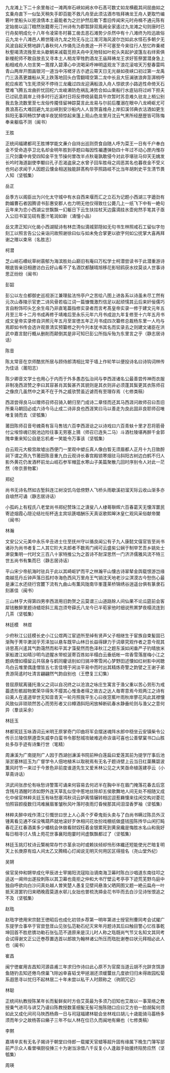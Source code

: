 <!-- { "loadSidebar": true } -->
九龙滩上下二十余里毎过一滩两岸石峡如阙水中石髙可数丈如龙横截其间屈曲如之玄乗舟直下一似坠天稍失手即百能不救凡舟至此须沽酒市牲拜祷龙王舟人更取竹编箬叶里船头以拒浪倩本土最能者为之拦护然后敢下耆旧传闻宋元时舟楫不通元陈有定始凿以运汀粮然张籍寄元汀州诗有为郡暂辞双鳯阙全家逺过九龙滩之句则唐时已行舟矣明成化十八年令凌寀冬时募工凿去恶石滩势少杀然中有十八滩终为险迅故俗云九龙十八滩邑人赖世隆诗九龙之险无与比江淮河海风波尔岂如此水怪石多朝夕无风波自起天劈地辟几春秋何人作俑先泛舟畏途一开不可塞至今来往行人愁忆昨乗槎秋壑竭清流挽至龙头歇朝来减载觅担夫舟中无物轻如叶舵头夹起护波篷左右绊索俱新椶舵师不敢自放去又寻本土人梢龙宰牲酌酒龙王庙拜祷龙王求好筶祭罢潜身急上船相戒舟人勿言笑一篙撑入碧潭心中流喝采呼神明遥观龙下浪花滚喧天万壑春雷鸣青山两岸开图画银河一道当中泻槎牙古朩遮云霄天日无光昼如夜峡口初过第一龙禹门三汲髙更雄船从天上跌落地回头白雪翻晴空第二龙中长且大狂澜骇浪奔澎湃梢呼舵应疾若飞生死须臾不停待三龙纔过四龙迎满船浪入舟人惊欲求小路逃性命倚天石壁难飞腾五龙曲折忧回柁六龙峻濑防危祸乱涛势合如山束船行水底钻将过岭下担夫已过矶息肩岸上待多时行近溪村日将反停桡装载具午炊暂时苏息难久驻龙上梢公别我去急流数里至七龙俗传魇怪留神踪莫言此龙易与尔前后覆溺在眼中八龙崎岖尤可畏浪髙石大难回避九龙出峡到安沙船内人人皆贺喜维舟上岸扣溪邻典衣沽酒如更生斜阳无事同畅饮梦魂半夜犹频惊起来篷上观山色龙里月沈云气黑所经歴歴皆可陈悔奉亲躯临不测（闽书）

王胜

正统间福建都司王胜博学能文亷介自持出巡则赍食自随人呼为菜王一日有千户奉白金不受命造亭卫北名却金明年胜到亭题曰每因性褊遭弹劾四十年过不动心匣内惟存三尺剑囊中肯受四知金平生节操何曽改半点秋毫孰敢侵今对此亭堪驻马仰天无媿发长吟时海道副使李颙曰孔子忍渴盗泉之水曾子回车胜母之闾恶其名也暮夜金不受义也何必求闻于人因题云懐金相送独能辞髙构华亭照路岐不比当年胡刺史平生清节畏人知（坚瓠集）

岳正

岳季方以阁臣出为兴化太守城中有水自西来堰而汇之立石为记题小西湖三字遒劲有韵媚曹石者因腾谤书彭惠安郡人也力明无他仅得致仕公薨几上一纸飞下中有一絶句云年来为恋小西湖尘世飘飘一幻躯日下云生扶拄杖天边露滴挂氷壶宛然手笔其子亟入公旧书室见砚有墨汁笔润如新（涌憧小品）

岳文肃正知兴化凿小西湖赋诗有林峦清似滴城郭隠如无句书生林照戒石工留似字勿刻工以照言告公公亲诣问故照谢徐曰似与如未免合掌更以欲字何如公抚掌大喜再拜谢之赠以束帛（名胜志）

柯潜

芝山峭石巑岏草树蓊郁为海滨胜处山巅旧有庵曰万松学士柯潜尝读书于此潜重游诗眼底皆亲旧相邀访白云好山看不了名酒饮都醺晴旭移花影轻鸥获水纹莫谈人世事诗思正纷纷（闽书）

彭韶

彭公以左佥都御史巡视浙江兼理盐法怜亭户之苦绘八图上进各系以诗虽未尽工然有元次山舂陵示官吏二诗风骨若临江词一篇慷慨激烈信足以起顽懦其云后来奸佞儒巧言自粉饰叩头乞余生毋乃非直笔葢指修实录者而言考髙皇帝实录一修于建文元年五月至三年十二月书成再修于靖难后至永乐元年六月书成迨九年复修至十六年五月书成文皇帝实录修自洪熈元年五月至宣徳五年正月书成四次纂修总裁杨东里一人均与焉即如书传会选许观景清实预纂修之列今刋本犹书其名而实录去之则建文诸臣在洪武中嘉言懿行概从删削而颠倒其是非可知巳彭公所指斥殆为东里言之乎（静志居诗话）

陈音

陈太常音在京师酷贫所居与顾侍郎清相比常于墙上作轮竿以便投诗名曰诗钩词林传为佳话（莆阳志）

陈少卿音文学士也用心于内而于外多愚态弘治间与李西涯诸名公最善尝传神而衣服非制凂西涯赞之李曰其容甚肖其鬓甚齐其貌则是其衣则非必须蓬其鬓更其衣陈师召之像庶几虽然中之美不在于外之威欤赞虽近谑而有至理存焉（七修类稿）

西涯尝得良马以赠师召师召骑入朝归至门成诗二章怪而还其马西涯问故师召曰吾旧所乗马朝回必成六诗今马止成二诗非良也西涯笑曰马以善走为良此固非良耶师召唯唯复骑而去（坚瓠集）

莆田陈师召音号媿斋有盲马售钱六百李西涯谂之以诗戏曰六百青蚨十里才忍将筋骨付尘埃惊魂已脱池边险往事无劳塞上猜（师召已连失二马）斗酒杜陵堪再醉千金郭隗幸重来知公自是忘机者一笑能令万事该（坚瓠集）

白云观元大极宫故墟出西便门一里观中塑丘真人像白晳无须眉都人正月十九日致酹祠下谓之燕九节莆田陈音重九白云观诗长春宫殿锁寒烟驻马斜阳古树边白鹤不归人影外黄花仍发酒杯前龙山岘石参军帽蓝水寒山子美篇聚散几回时序别令人对此一茫然（帝京景物畧）

郑纪

尚书无诗名然如古堑斜连江树没饥乌低傍野人飞桥头雨歇溪初溜天际云收山渐多亦自琅然可诵（静志居诗话）

小孤屿上有程氏八老堂尚书郑纪赞珠江之濆叟八人棣蕚聨辉六百春葛天无懐浑噩民寄迹烟霞心隠沦结社衔杯迭主宾埙篪唱酬乐天真讴歌熙皞沐皇仁观风采俗献帝闉（闽书）

林瀚

文安公父元美中永乐辛丑进士仕至抚州守以循良闻公有子九人康懿文僖官皆至尚书诸孙为尚书者复二人其它阶大夫郎者不数焉门阀可云盛矣公娴于制举艺吾乡姚处士澣裒集明一代时文三百八十家特推公为之首诗不耐深思然一门济济儒雅风流不特三世五尚书有集而巳（静志居诗话）

平山宋少帝航海时驻兵于此以其崎岖铲而平之林瀚平山懐古诗翠辇金舆载恨游岂缘南越觅丹丘钟声落日孤村寺海色西风万里舟王气销沈天地老沙尘溟漠古今愁伤心最是濓江水还绕行宫麓下流有九曲山有薫风陇南华峯蓬莱桥锦绣谷逍遥台俱有篆隶石刻甚佳（闽书）

三山林亨大得第四男李西涯用旧韵贺之云莫谓三山道路賖人间仙果不论瓜筵前会客犀钱散醉里题诗蜡炬斜三鳯岂须夸薛氏八龙今已半荀家他时细说熊罴梦夜榻流连到几茶（坚瓠集）

林廷模　林煜

少府秋江公廷模长史小江公煜两江宦迹所至绰有贤声父子相继生于宦族自束髪固已渐陶于菁华漱润乎芳泽加以悬车既早山林日长益得肆力于词章究观作者之意今观其诗思髙兴逺其气韵蔼然而和平其才藻斐然而色泽秋江之题东溪如闲垂严子钓晴放米家船渡江如晴沙明鸟迹腥水带蛟涎寄百炼如半榻白云垂纸帐一帘香雪落崖梅小江之题病僧如榻留云共宿身与鹤同癯话别如归骑冲寒雪闲心梦野田述懐如红树影中闲聴鸟白云堆里偶逢僧皆五七言佳境于闲淡平易中而时出其精炼奇警之韵譬之王谢子弟贵游简逺时吐清言翩翩然气韵自别也（王懋复三幻集）

昔屈原赋离骚托渔父之词以自况终之以沧浪之咏庄生寓言于渔父重以苦心劳形为戒葢遗形骸超物累荣华得失不撄其心惟渔者得之故古之达人毎寄意焉今观两江之诗有曰美人在逺道举世无知音青天一轮月照我平生心曰夜窓蕉叶雨秋岸蓼花风此其襟懐风致似非琐琐然苦心而劳形者又曰樽酒斜阳闲放棹断矶春水静垂纶则与渔父之意何异（羣谈采余）

林廷玉

林都宪廷玉咏酒词云米明王原掌奇门印曲将军会摆迷魂阵水郎中穏坐云安镇柴令公传示兰陵信祭遵壶矢威李白蛮书令那愁城攻破难逃命诙谐可喜也公善擘窠书口山胜处多存手迹有诗集行世（笔精）

周濓溪为广南提刑广人因于西湖创濓溪书院前种白莲扁曰爱莲其前为提学厅事后池渐淤塞林廷玉为广督学令人佃地植禾以取税焉有无名子题诗壁上云当日红蕖蘸碧波薫风时节一来过于今景色非前度谁道先生又爱禾林公见之大笑亟命植莲建亭云（小草斋诗话）

洪武间张彦伦有咏愁诗警策可诵来何容易去何迟半在胸中半在眉门掩落花春去后窓含残月酒醒时浓如野外连天草乱似空中惹地丝除却五侯歌舞地人间无处不相随又成化中侯官林粹夫廷玉有咏愁塞鸿秋词云妒离情辗转相迱逗惹羇懐来往闲交构对菱花怕照容颜瘦数归鸿难展眉峯皱秋风叶落时夜雨灯昏候那其间泪湿香罗袖（坚瓠集）

林粹夫醉中戏作清江引慨世曰世上人心真个歹牵鬼街头卖与了白尚书瞒过陈员外汉锺离看见通不倸没嘴葫芦就地滚好歹休相问花妆扮戏棚纸做盛钱囤陈抟华山闲打盹春花正红春酒美多少蟠桃会休做看财奴枉着金银累死到黄泉纔是悔胜水名山和我好每日相寻讨人情上苑花世事襄阳炮霎时间虚飘飘都过了（坚瓠集）

林廷玉挑灯杖诗云檠椀常存竹朩茎余功时或赖扶倾却怜形体纎还短能使光芒暗复明天上长庚原有焰人间太乙又腾精心灯闻说无明灭何用区区得擅名（尧山堂外纪）

吴锵

侯官吴仲和锵举成化甲辰进士宰揭阳流冦陷治谪南海卫幕时陈白沙唱道东南往叩之适送一阃帅出遂投刺陈以其卫幕也竟拒之仲和大书厅壁云考亭亭下迹荒芜野鸟庭中独自呼欲向白沙问真处越人曽笑楚人愚复见壁间悬渔父晒网图又题一絶云扁舟一叶抵天涯罢钓归来晒晚霞莫道水邨儿女拙也曽梳洗揷金花书毕而去白沙见诗怅恨追之不及（坚瓠集）

赵珤

赵珤字徳用宋宗懿王徳昭后也成化初领乡荐第一明年第进士授官刑曹同考会试擢广东提学佥事卒于官尝登厓山见张弘范勒石纪灭宋年月题诗其后曰触目警心忆徃事乾坤回首不胜悲镌功勒石张弘范不道原来是汉儿时人称之珤既尚气节又名知文其同考会试得谢文正公迁巻荐置选首以郎故为翰林诸公所压而珤批谢巻曰状元拜相必此人也（闽书）

崔昌

闽宁徳崔用吉昌知河源县甫三年求归作诗曰此心原不为官縻当道云胡不允辞贪饵游鱼随钓去知还倦鸟傍巢飞除凶幸喜韬戈甲拯溺还须缓蠒丝几度欲归归未得故园松菊系遐思寻以忧归不起林居二十年未尝以私干人时颇称之（驹阴冗记）

林聪

正统间杭教授陈某年长而髪鲜矣时方伯艾英最为多须乃旧知也艾故以一事笼络之教授乗气进司与讲艾乃谩曰陈教授数茎细髪无髻可施陈随口应曰艾方伯一脸胡髯何须如此又成化间司马陜西杨鼎一日与司冦福建林聪会坐林戏曰胡儿十歳能骑马葢杨多须而年少之故杨答曰癞子三年不似人林在位已久而闽地有癞也（七修类稿）

李黙

嘉靖辛亥有无名子揭诗于朝堂曰侍郎一载擢天官蜡等超升固有缘属下晚生门簿写部前严示众人看曽嗔厨役捶三十为谢当涂借八千反复小人逢敌手始援终陷势应然（坚瓠集）

周瑛

